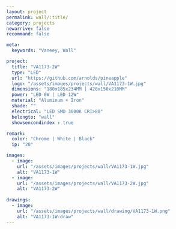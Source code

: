 ```yaml
---
layout: project
permalink: wall/:title/
category: projects
newarrive: false
recommand: false

meta:
  keywords: "Vaneey, Wall"

project:
  title: "VA1173-2W"
  type: "LED"
  url: "https://github.com/arnolds/pineapple"
  logo: "/assets/images/projects/wall/VA1173-1W.jpg"
  dimensions: "180x185x234MM | 420x150x210MM"
  power: "LED 6W | LED 12W"
  material: "Aluminum + Iron"
  shade: ""
  electrical: "LED SMD 3000K CRI>80"
  belongto: "wall"
  showsencondindex : true

remark:
  color: "Chrome | White | Black"
  ip: "20"

images:
  - image:
    url: "/assets/images/projects/wall/VA1173-1W.jpg"
    alt: "VA1173-1W"
  - image:
    url: "/assets/images/projects/wall/VA1173-2W.jpg"
    alt: "VA1173-2W"
    
drawings:
  - image:
    url: "/assets/images/projects/wall/drawing/VA1173-1W.png"
    alt: "VA1173-1W-draw"
---
```

